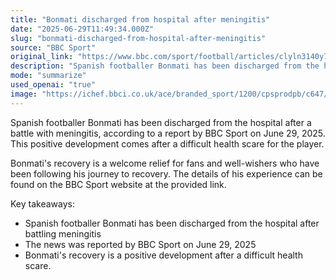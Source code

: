 ```yaml
---
title: "Bonmati discharged from hospital after meningitis"
date: "2025-06-29T11:49:34.000Z"
slug: "bonmati-discharged-from-hospital-after-meningitis"
source: "BBC Sport"
original_link: "https://www.bbc.com/sport/football/articles/clyln3140y7o"
description: "Spanish footballer Bonmati has been discharged from the hospital after battling meningitis, as reported by BBC Sport on June 29, 2025, marking a positive development following a difficult health scare for the player."
mode: "summarize"
used_openai: "true"
image: "https://ichef.bbci.co.uk/ace/branded_sport/1200/cpsprodpb/c647/live/adef9d40-54de-11f0-b137-b1f711ab20bb.jpg"
---
```


Spanish footballer Bonmati has been discharged from the hospital after a battle with meningitis, according to a report by BBC Sport on June 29, 2025. This positive development comes after a difficult health scare for the player. 

Bonmati's recovery is a welcome relief for fans and well-wishers who have been following his journey to recovery. The details of his experience can be found on the BBC Sport website at the provided link.

Key takeaways:
- Spanish footballer Bonmati has been discharged from the hospital after battling meningitis
- The news was reported by BBC Sport on June 29, 2025
- Bonmati's recovery is a positive development after a difficult health scare.